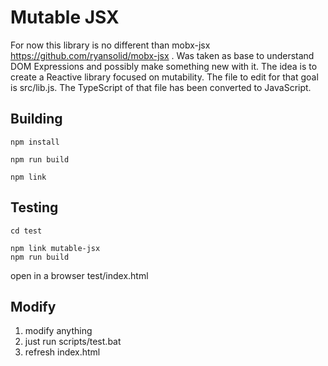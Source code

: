# Mutable JSX

For now this library is no different than mobx-jsx https://github.com/ryansolid/mobx-jsx . Was taken as base to understand DOM Expressions and possibly make something new with it. The idea is to create a Reactive library focused on mutability. The file to edit for that goal is src/lib.js. The TypeScript of that file has been converted to JavaScript.

## Building

```
npm install

npm run build

npm link

```

## Testing

```
cd test

npm link mutable-jsx
npm run build

```

open in a browser test/index.html

## Modify

1. modify anything
2. just run scripts/test.bat
3. refresh index.html
